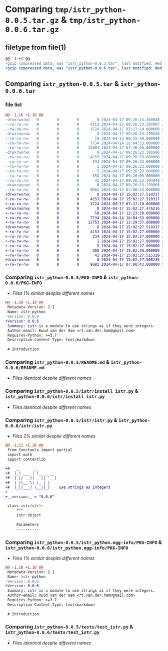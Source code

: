 # Comparing `tmp/istr_python-0.0.5.tar.gz` & `tmp/istr_python-0.0.6.tar.gz`

## filetype from file(1)

```diff
@@ -1 +1 @@
-gzip compressed data, was "istr_python-0.0.5.tar", last modified: Wed Apr 17 09:26:23 2024, max compression
+gzip compressed data, was "istr_python-0.0.6.tar", last modified: Wed Apr 17 15:02:27 2024, max compression
```

## Comparing `istr_python-0.0.5.tar` & `istr_python-0.0.6.tar`

### file list

```diff
@@ -1,16 +1,16 @@
-drwxrwxrwx   0        0        0        0 2024-04-17 09:26:23.304048 istr_python-0.0.5/
--rw-rw-rw-   0        0        0     4153 2024-04-17 09:26:23.302907 istr_python-0.0.5/PKG-INFO
--rw-rw-rw-   0        0        0     3724 2024-04-17 07:17:19.000000 istr_python-0.0.5/README.md
-drwxrwxrwx   0        0        0        0 2024-04-17 09:26:23.290836 istr_python-0.0.5/istr/
--rw-rw-rw-   0        0        0       19 2024-04-13 09:15:49.000000 istr_python-0.0.5/istr/__init__.py
--rw-rw-rw-   0        0        0     7734 2024-04-14 16:04:53.000000 istr_python-0.0.5/istr/install istr.py
--rw-rw-rw-   0        0        0    12604 2024-04-17 07:46:55.000000 istr_python-0.0.5/istr/istr.py
-drwxrwxrwx   0        0        0        0 2024-04-17 09:26:23.301906 istr_python-0.0.5/istr_python.egg-info/
--rw-rw-rw-   0        0        0     4153 2024-04-17 09:26:23.000000 istr_python-0.0.5/istr_python.egg-info/PKG-INFO
--rw-rw-rw-   0        0        0      234 2024-04-17 09:26:23.000000 istr_python-0.0.5/istr_python.egg-info/SOURCES.txt
--rw-rw-rw-   0        0        0        1 2024-04-17 09:26:23.000000 istr_python-0.0.5/istr_python.egg-info/dependency_links.txt
--rw-rw-rw-   0        0        0        5 2024-04-17 09:26:23.000000 istr_python-0.0.5/istr_python.egg-info/top_level.txt
--rw-rw-rw-   0        0        0      353 2024-04-17 09:26:05.000000 istr_python-0.0.5/pyproject.toml
--rw-rw-rw-   0        0        0       42 2024-04-17 09:26:23.304048 istr_python-0.0.5/setup.cfg
-drwxrwxrwx   0        0        0        0 2024-04-17 09:26:23.299903 istr_python-0.0.5/tests/
--rw-rw-rw-   0        0        0     9682 2024-04-17 07:00:43.000000 istr_python-0.0.5/tests/test_istr.py
+drwxrwxrwx   0        0        0        0 2024-04-17 15:02:27.510317 istr_python-0.0.6/
+-rw-rw-rw-   0        0        0     4153 2024-04-17 15:02:27.510317 istr_python-0.0.6/PKG-INFO
+-rw-rw-rw-   0        0        0     3724 2024-04-17 07:17:19.000000 istr_python-0.0.6/README.md
+drwxrwxrwx   0        0        0        0 2024-04-17 15:02:27.476216 istr_python-0.0.6/istr/
+-rw-rw-rw-   0        0        0       50 2024-04-17 12:23:20.000000 istr_python-0.0.6/istr/__init__.py
+-rw-rw-rw-   0        0        0     7734 2024-04-14 16:04:53.000000 istr_python-0.0.6/istr/install istr.py
+-rw-rw-rw-   0        0        0    12753 2024-04-17 12:29:37.000000 istr_python-0.0.6/istr/istr.py
+drwxrwxrwx   0        0        0        0 2024-04-17 15:02:27.510317 istr_python-0.0.6/istr_python.egg-info/
+-rw-rw-rw-   0        0        0     4153 2024-04-17 15:02:27.000000 istr_python-0.0.6/istr_python.egg-info/PKG-INFO
+-rw-rw-rw-   0        0        0      234 2024-04-17 15:02:27.000000 istr_python-0.0.6/istr_python.egg-info/SOURCES.txt
+-rw-rw-rw-   0        0        0        1 2024-04-17 15:02:27.000000 istr_python-0.0.6/istr_python.egg-info/dependency_links.txt
+-rw-rw-rw-   0        0        0        5 2024-04-17 15:02:27.000000 istr_python-0.0.6/istr_python.egg-info/top_level.txt
+-rw-rw-rw-   0        0        0      368 2024-04-17 15:02:20.000000 istr_python-0.0.6/pyproject.toml
+-rw-rw-rw-   0        0        0       42 2024-04-17 15:02:27.515329 istr_python-0.0.6/setup.cfg
+drwxrwxrwx   0        0        0        0 2024-04-17 15:02:27.508235 istr_python-0.0.6/tests/
+-rw-rw-rw-   0        0        0     9682 2024-04-17 07:00:43.000000 istr_python-0.0.6/tests/test_istr.py
```

### Comparing `istr_python-0.0.5/PKG-INFO` & `istr_python-0.0.6/PKG-INFO`

 * *Files 1% similar despite different names*

```diff
@@ -1,10 +1,10 @@
 Metadata-Version: 2.1
 Name: istr-python
-Version: 0.0.5
+Version: 0.0.6
 Summary: istr is a module to use strings as if they were integers.
 Author-email: Ruud van der Ham <rt.van.der.ham@gmail.com>
 Requires-Python: >=3.7
 Description-Content-Type: text/markdown
 
 # Introduction
```

### Comparing `istr_python-0.0.5/README.md` & `istr_python-0.0.6/README.md`

 * *Files identical despite different names*

### Comparing `istr_python-0.0.5/istr/install istr.py` & `istr_python-0.0.6/istr/install istr.py`

 * *Files identical despite different names*

### Comparing `istr_python-0.0.5/istr/istr.py` & `istr_python-0.0.6/istr/istr.py`

 * *Files 2% similar despite different names*

```diff
@@ -1,11 +1,18 @@
 from functools import partial
 import math
 import contextlib
 
+#   _       _
+#  (_) ___ | |_  _ __
+#  | |/ __|| __|| '__|
+#  | |\__ \| |_ | |
+#  |_||___/ \__||_|    use strings as integers
+
+__version__ = "0.0.6"
 
 class istr(str):
     """
     istr object
 
     Parameters
     ----------
```

### Comparing `istr_python-0.0.5/istr_python.egg-info/PKG-INFO` & `istr_python-0.0.6/istr_python.egg-info/PKG-INFO`

 * *Files 1% similar despite different names*

```diff
@@ -1,10 +1,10 @@
 Metadata-Version: 2.1
 Name: istr-python
-Version: 0.0.5
+Version: 0.0.6
 Summary: istr is a module to use strings as if they were integers.
 Author-email: Ruud van der Ham <rt.van.der.ham@gmail.com>
 Requires-Python: >=3.7
 Description-Content-Type: text/markdown
 
 # Introduction
```

### Comparing `istr_python-0.0.5/tests/test_istr.py` & `istr_python-0.0.6/tests/test_istr.py`

 * *Files identical despite different names*

